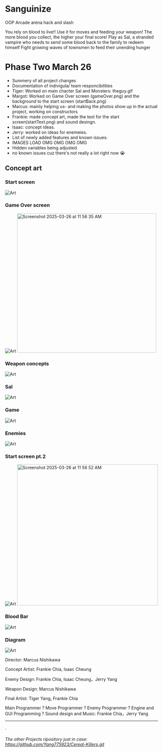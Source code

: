 # Sanguinize

OOP Arcade arena hack and slash

You rely on blood to live!! Use it for moves and feeding your weapon!
The more blood you collect, the higher your final score!
Play as Sal, a stranded vampire who needs to send some blood back to the family to redeem himself
Fight growing waves of townsmen to feed their unending hunger


# Phase Two March 26
* Summery of all project changes
* Documentation of indivigula/ team responcibilities
 * Tiger: Worked on main chacter Sal and Monsters: theguy.gif
  * Margot: Worked on Game Over screen (gameOver.png) and the background to the start screen (startBack.png)
  * Marcus: mainly helping us- and making the photos show up in the actual project, working on constructors
  * Frankie: made concept art, made the text for the start screen(startText.png) and sound desingn.
  * Isaac: concept ideas.
  * Jerry: worked on ideas for enemeies. 
* List of newly added features and known issues:
 * IMAGES LOAD OMG OMG OMG OMG
 * Hidden variables being adjusted
 * no known issues cuz there's not really a lot right now 😭

## Concept art
### Start screen

![Art](https://github.com/fugu2000/sanguinize/blob/main/assets/Sang.jpg?raw=true)

### Game Over screen

![Art](https://github.com/fugu2000/sanguinize/blob/main/assets/Gameover.jpg?raw=true)
<img width="458" alt="Screenshot 2025-03-26 at 11 56 35 AM" src="https://github.com/user-attachments/assets/6859e380-6dc2-4640-aee2-dc37b4b05f5b" />


### Weapon concepts

![Art](https://github.com/fugu2000/sanguinize/blob/main/assets/Weapons.png?raw=true)

### Sal

![Art](https://github.com/fugu2000/sanguinize/blob/main/assets/Sal.png?raw=true)

### Game

![Art](https://github.com/fugu2000/sanguinize/blob/main/assets/Game.png?raw=true)

### Enemies

![Art](https://github.com/fugu2000/sanguinize/blob/main/assets/Enemies.png?raw=true)

### Start screen pt.2 

![Art](https://github.com/fugu2000/sanguinize/blob/main/assets/Start2.png?raw=true)
<img width="464" alt="Screenshot 2025-03-26 at 11 56 52 AM" src="https://github.com/user-attachments/assets/2746b1e5-c302-4965-90e6-3fbdfd429329" />

### Blood Bar

![Art](https://github.com/fugu2000/sanguinize/blob/main/assets/Screenshot%202025-04-14%20at%2011.23.12%20AM.png?raw=true)

### Diagram

![Art](https://github.com/fugu2000/sanguinize/blob/main/assets/Diagram.png?raw=true)


Director:  Marcus Nishikawa

Concept Artist: Frankie Chia, Isaac Cheung

Enemy Design: Frankie Chia, Isaac Cheung，Jerry Yang

Weapon Design: Marcus Nishikawa

Final Artist: Tiger Yang, Frankie Chia

Main Programmer
?
Move Programmer
?
Enemy Programmer
?
Engine  and GUI Programming
?
Sound design and Music: Frankie Chia，Jerry Yang

------------------------------------------------------------------------------------
.



###### The other Projects ripository just in case: https://github.com/Yang775923/Cereal-Killers.git


